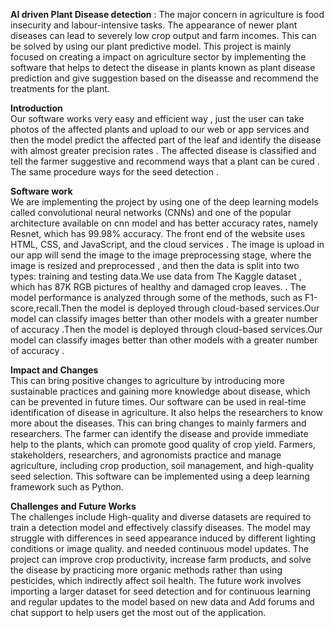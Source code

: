 **AI driven Plant Disease detection** :
                                        The major concern in agriculture is food insecurity and labour-intensive tasks. The appearance of newer plant diseases can lead to severely low crop output and farm incomes. This can be solved by using our plant predictive model. This  project is mainly focused on creating a impact on agriculture sector by implementing the software that helps to detect the disease in plants known as plant  disease prediction and give suggestion based on the diseasse and recommend the treatments for the plant.
                
**Introduction**           
             Our software works very easy and efficient way , just the user can take photos of the affected plants and upload to our web or app services and then the model predict the affected part of the leaf and identify the disease with almost greater precision rates . The affected disease is classified and tell the farmer suggestive and recommend ways that a plant can be cured . The same procedure ways for the seed detection .
                
**Software work**       
                We are implementing the project by using one of the deep learning models called convolutional neural networks (CNNs) and one of the popular architecture available on cnn model and has better accuracy rates, namely Resnet, which has 99.98% accuracy.   The front end of the website uses HTML, CSS, and JavaScript, and the cloud services . The image is upload in our app will send the image to the image preprocessing stage, where the image is resized and preprocessed , and then the data is split into two types: training and testing data.We use data from The Kaggle dataset , which has  87K RGB pictures of healthy and damaged crop leaves. . The model performance is analyzed through some of the methods, such as F1-score,recall.Then the model is deployed through cloud-based services.Our model can classify images better than other models with a greater number of accuracy .Then the model is deployed through cloud-based services.Our model can classify images better than other models with a greater number of accuracy . 
                
                
**Impact and Changes**  
                This can bring positive changes to agriculture by introducing more sustainable practices and gaining more knowledge about disease, which can be prevented in future times. Our software can be used in real-time identification of disease in agriculture. It also helps the researchers to know more about the diseases. This can bring  changes to mainly farmers and researchers. The farmer can identify the disease and provide immediate help to the plants, which can promote good quality of crop yield. Farmers, stakeholders, researchers, and agronomists practice and manage agriculture, including crop production, soil management, and high-quality seed selection. This software can be implemented using a deep learning framework such as Python. 


**Challenges and Future Works**          
                The challenges include High-quality and diverse datasets are required to train a detection model and effectively classify diseases. The model may struggle with differences in seed appearance induced by different lighting conditions or image quality. and needed continuous model updates. The project can improve crop productivity, increase farm products, and solve the disease by practicing more organic methods rather than using pesticides, which indirectly affect soil health. The future work involves importing a larger dataset for seed detection and for continuous learning and regular updates to the model based on new data and Add forums and chat support to help users get the most out of the application. 

